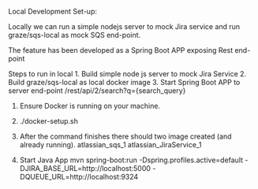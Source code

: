 

Local Development Set-up:

Locally we can run a simple nodejs server to mock Jira service and run graze/sqs-local as mock SQS end-point.

The feature has been developed as a Spring Boot APP exposing Rest end-point

Steps to run in local
        1. Build simple node js server to mock Jira Service
        2. Build graze/sqs-local as local docker image
        3. Start Spring Boot APP to server end-point /rest/api/2/search?q={search_query}


1. Ensure Docker is running on your machine.
2. ./docker-setup.sh 
3. After the command finishes there should two image created (and already running).
        atlassian_sqs_1
        atlassian_JiraService_1

4. Start Java App
    mvn spring-boot:run -Dspring.profiles.active=default -DJIRA_BASE_URL=http://localhost:5000 -DQUEUE_URL=http://localhost:9324


